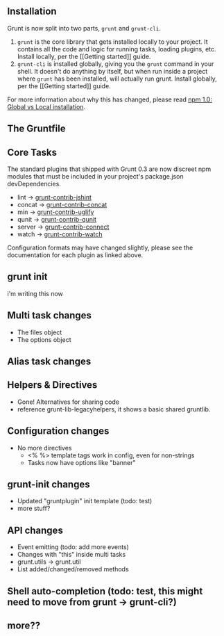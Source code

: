 ## Installation
Grunt is now split into two parts, `grunt` and `grunt-cli`.

1. `grunt` is the core library that gets installed locally to your project. It contains all the code and logic for running tasks, loading plugins, etc. Install locally, per the [[Getting started]] guide.
1. `grunt-cli` is installed globally, giving you the `grunt` command in your shell. It doesn't do anything by itself, but when run inside a project where `grunt` has been installed, will actually run grunt. Install globally, per the [[Getting started]] guide.

For more information about why this has changed, please read [npm 1.0: Global vs Local installation](http://blog.nodejs.org/2011/03/23/npm-1-0-global-vs-local-installation).

## The Gruntfile


## Core Tasks
The standard plugins that shipped with Grunt 0.3 are now discreet npm modules that must be included in your project's package.json devDependencies.

* lint -> [grunt-contrib-jshint](/gruntjs/grunt-contrib-jshint)
* concat -> [grunt-contrib-concat](/gruntjs/grunt-contrib-concat)
* min -> [grunt-contrib-uglify](/gruntjs/grunt-contrib-uglify)
* qunit -> [grunt-contrib-qunit](/gruntjs/grunt-contrib-qunit)
* server -> [grunt-contrib-connect](/gruntjs/grunt-contrib-connect)
* watch -> [grunt-contrib-watch](/gruntjs/grunt-contrib-watch)

Configuration formats may have changed slightly, please see the documentation for each plugin as linked above.

## grunt init

i'm writing this now


## Multi task changes
* The files object
* The options object


## Alias task changes


## Helpers & Directives
* Gone! Alternatives for sharing code
* reference grunt-lib-legacyhelpers, it shows a basic shared gruntlib.


## Configuration changes
* No more directives
  * <% %> template tags work in config, even for non-strings
  * Tasks now have options like "banner"


## grunt-init changes
* Updated "gruntplugin" init template (todo: test)
* more stuff?


## API changes
* Event emitting (todo: add more events)
* Changes with "this" inside multi tasks
* grunt.utils -> grunt.util
* List added/changed/removed methods


## Shell auto-completion (todo: test, this might need to move from grunt -> grunt-cli?)


## more??